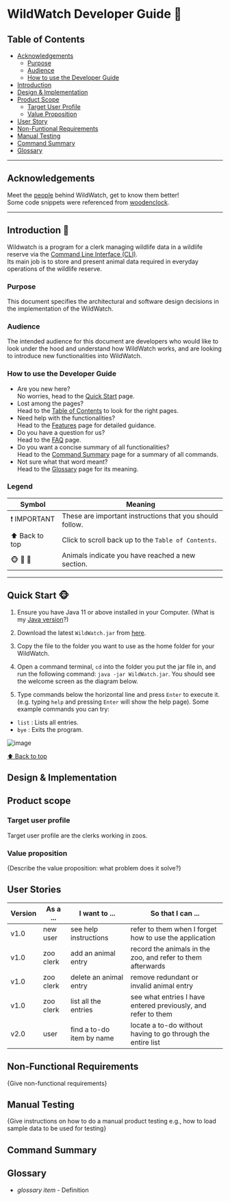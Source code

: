 # WildWatch Developer Guide 🦣

## Table of Contents  
- [Acknowledgements](https://ay2324s1-cs2113t-w11-2.github.io/tp/DeveloperGuide.html#acknowledgements)
    - [Purpose](https://ay2324s1-cs2113t-w11-2.github.io/tp/DeveloperGuide.html#purpose)
    - [Audience](https://ay2324s1-cs2113t-w11-2.github.io/tp/DeveloperGuide.html#audience)
    - [How to use the Developer Guide](https://ay2324s1-cs2113t-w11-2.github.io/tp/DeveloperGuide.html#how-to-use-the-developer-guide)
- [Introduction](https://ay2324s1-cs2113t-w11-2.github.io/tp/DeveloperGuide.html#introduction)
- [Design & Implementation](https://ay2324s1-cs2113t-w11-2.github.io/tp/DeveloperGuide.html#design--implementation)
- [Product Scope](https://ay2324s1-cs2113t-w11-2.github.io/tp/DeveloperGuide.html#product-scope)
  - [Target User Profile](https://ay2324s1-cs2113t-w11-2.github.io/tp/DeveloperGuide.html#target-user-profile)
  - [Value Proposition](https://ay2324s1-cs2113t-w11-2.github.io/tp/DeveloperGuide.html#value-proposition)
- [User Story](https://ay2324s1-cs2113t-w11-2.github.io/tp/DeveloperGuide.html#user-stories)
- [Non-Funtional Requirements](https://ay2324s1-cs2113t-w11-2.github.io/tp/DeveloperGuide.html#non-functional-requirements)
- [Manual Testing](https://ay2324s1-cs2113t-w11-2.github.io/tp/DeveloperGuide.html#manual-testing)
- [Command Summary](https://ay2324s1-cs2113t-w11-2.github.io/tp/DeveloperGuide.html#command-summary)
- [Glossary](https://ay2324s1-cs2113t-w11-2.github.io/tp/DeveloperGuide.html#glossary)

--------------------------------------------------------------------------------------------------------------------------------------

## Acknowledgements  
Meet the [people](https://ay2324s1-cs2113t-w11-2.github.io/tp/AboutUs.html) behind WildWatch, get to know them better!  
Some code snippets were referenced from [woodenclock](https://github.com/woodenclock/ip.git).  

--------------------------------------------------------------------------------------------------------------------------------------

## Introduction 🐻

Wildwatch is a program for a clerk managing wildlife data in a wildlife reserve via the [Command Line Interface (CLI)](https://ay2324s1-cs2113t-w11-2.github.io/tp/DeveloperGuide.html#glossary).  
Its main job is to store and present animal data required in everyday operations of the wildlife reserve.  

### Purpose
This document specifies the architectural and software design decisions in the implementation of the WildWatch.

### Audience
The intended audience for this document are developers who would like to look under the hood and understand how WildWatch works, and are looking to introduce new functionalities into WildWatch.

### How to use the Developer Guide  
- Are you new here?  
No worries, head to the [Quick Start](https://ay2324s1-cs2113t-w11-2.github.io/tp/DeveloperGuide.html#quick-start-) page.
- Lost among the pages?  
Head to the [Table of Contents](https://ay2324s1-cs2113t-w11-2.github.io/tp/DeveloperGuide.html#table-of-contents) to look for the right pages.  
- Need help with the functionalities?  
Head to the [Features](https://ay2324s1-cs2113t-w11-2.github.io/tp/DeveloperGuide.html#features-) page for detailed guidance.  
- Do you have a question for us?  
Head to the [FAQ](https://ay2324s1-cs2113t-w11-2.github.io/tp/DeveloperGuide.html#faq-) page.  
- Do you want a concise summary of all functionalities?  
Head to the [Command Summary](https://ay2324s1-cs2113t-w11-2.github.io/tp/DeveloperGuide.html#command-summary-) page for a summary of all commands.
- Not sure what that word meant?  
Head to the [Glossary](https://ay2324s1-cs2113t-w11-2.github.io/tp/DeveloperGuide.html#glossary-) page for its meaning.  

### Legend

| Symbol         | Meaning                                                     |
| -------------- |------------------------------------------------------------ |
| ❗ IMPORTANT   | These are important instructions that you should follow.   |
| ⬆ Back to top  | Click to scroll back up to the `Table of Contents`.         |
| 🐵 🦊 🦁      | Animals indicate you have reached a new section.            |

--------------------------------------------------------------------------------------------------------------------------------------

## Quick Start 🐵

1. Ensure you have Java 11 or above installed in your Computer. (What is my [Java version](https://www.java.com/en/download/help/version_manual.html)?)
   
2. Download the latest `WildWatch.jar` from [here](https://github.com/AY2324S1-CS2113T-W11-2/tp/releases).

3. Copy the file to the folder you want to use as the home folder for your WildWatch.

4. Open a command terminal, `cd` into the folder you put the jar file in, and run the following command: `java -jar WildWatch.jar`.
You should see the welcome screen as the diagram below.

5. Type commands below the horizontal line and press `Enter` to execute it. (e.g. typing `help` and pressing `Enter` will show the help page).
Some example commands you can try:
- `list` : Lists all entries.  
- `bye` : Exits the program.  

![image](https://github.com/AY2324S1-CS2113T-W11-2/tp/assets/69474977/b790d1a9-9f9f-461b-962d-0183055b15d5)

[⬆ Back to top](https://ay2324s1-cs2113t-w11-2.github.io/tp/DeveloperGuide.html#table-of-contents)

## Design & Implementation


## Product scope
### Target user profile

Target user profile are the clerks working in zoos.


### Value proposition

{Describe the value proposition: what problem does it solve?}


## User Stories

|Version| As a ... | I want to ... | So that I can ...|
|--------|----------|---------------|------------------|
|v1.0|new user|see help instructions|refer to them when I forget how to use the application|
|v1.0|zoo clerk|add an animal entry|record the animals in the zoo, and refer to them afterwards|
|v1.0|zoo clerk|delete an animal entry|remove redundant or invalid animal entry|
|v1.0|zoo clerk|list all the entries|see what entries I have entered previously, and refer to them|
|v2.0|user|find a to-do item by name|locate a to-do without having to go through the entire list|



## Non-Functional Requirements

{Give non-functional requirements}



## Manual Testing

{Give instructions on how to do a manual product testing e.g., how to load sample data to be used for testing}



## Command Summary


## Glossary

* *glossary item* - Definition

